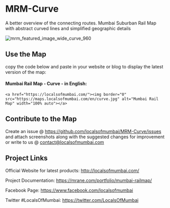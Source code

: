 # MRM-Curve
A better overview of the connecting routes. Mumbai Suburban Rail Map with abstract curved lines and simplified geographic details

![mrm_featured_image_wide_curve_960](https://user-images.githubusercontent.com/9861917/63509728-74aeed80-c4fa-11e9-8f66-9b28703eb75a.jpg)

## Use the Map
copy the code below and paste in your website or blog to display the latest version of the map:

#### Mumbai Rail Map - Curve - in English:
```
<a href="https://localsofmumbai.com/"><img border="0" src="https://maps.localsofmumbai.com/en/curve.jpg" alt="Mumbai Rail Map" width="100% auto"></a>
```

## Contribute to the Map

Create an issue @ https://github.com/localsofmumbai/MRM-Curve/issues and attach screenshots along with the suggested changes for improvement or write to us @ contact@localsofmumbai.com

## Project Links

Official Website for latest products:
http://localsofmumbai.com/

Project Documentation:
https://mrane.com/portfolio/mumbai-railmap/

Facebook Page:
https://www.facebook.com/localsofmumbai

Twitter #LocalsOfMumbai:
https://twitter.com/LocalsOfMumbai
